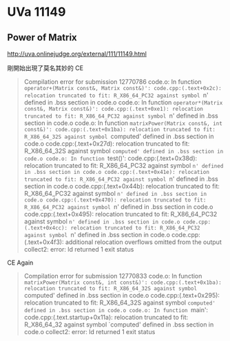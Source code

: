 UVa 11149
==============================
Power of Matrix
------------------------------
http://uva.onlinejudge.org/external/111/11149.html

剛開始出現了莫名其妙的 CE

> Compilation error for submission 12770786
> code.o: In function `operator+(Matrix const&, Matrix const&)':
> code.cpp:(.text+0x2c): relocation truncated to fit: R_X86_64_PC32 against symbol `n' defined in .bss section in code.o
> code.o: In function `operator*(Matrix const&, Matrix const&)':
> code.cpp:(.text+0xe1): relocation truncated to fit: R_X86_64_PC32 against symbol `n' defined in .bss section in code.o
> code.o: In function `matrixPower(Matrix const&, int const&)':
> code.cpp:(.text+0x1ba): relocation truncated to fit: R_X86_64_32S against symbol `computed' defined in .bss section in code.o
> code.cpp:(.text+0x27d): relocation truncated to fit: R_X86_64_32S against symbol `computed' defined in .bss section in code.o
> code.o: In function `test()':
> code.cpp:(.text+0x38d): relocation truncated to fit: R_X86_64_PC32 against symbol `n' defined in .bss section in code.o
> code.cpp:(.text+0x41e): relocation truncated to fit: R_X86_64_PC32 against symbol `n' defined in .bss section in code.o
> code.cpp:(.text+0x44b): relocation truncated to fit: R_X86_64_PC32 against symbol `n' defined in .bss section in code.o
> code.cpp:(.text+0x470): relocation truncated to fit: R_X86_64_PC32 against symbol `n' defined in .bss section in code.o
> code.cpp:(.text+0x495): relocation truncated to fit: R_X86_64_PC32 against symbol `n' defined in .bss section in code.o
> code.cpp:(.text+0x4cc): relocation truncated to fit: R_X86_64_PC32 against symbol `n' defined in .bss section in code.o
> code.cpp:(.text+0x4f3): additional relocation overflows omitted from the output
> collect2: error: ld returned 1 exit status

CE Again

> Compilation error for submission 12770833
> code.o: In function `matrixPower(Matrix const&, int const&)':
> code.cpp:(.text+0x1ba): relocation truncated to fit: R_X86_64_32S against symbol `computed' defined in .bss section in code.o
> code.cpp:(.text+0x295): relocation truncated to fit: R_X86_64_32S against symbol `computed' defined in .bss section in code.o
> code.o: In function `main':
> code.cpp:(.text.startup+0x11a): relocation truncated to fit: R_X86_64_32 against symbol `computed' defined in .bss section in code.o
> collect2: error: ld returned 1 exit status

